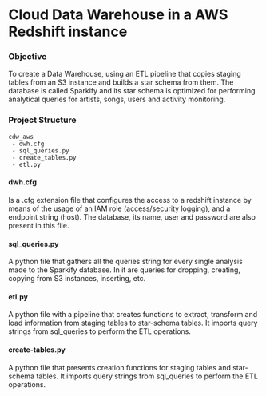 # Cloud Data Warehouse in a AWS Redshift instance

### Objective
To create a Data Warehouse, using an ETL pipeline that copies staging tables from an S3 instance and builds a star schema from them.
The database is called Sparkify and its star schema is optimized for performing analytical queries for artists, songs, users and activity monitoring.

### Project Structure

```
cdw_aws
 - dwh.cfg
 - sql_queries.py
 - create_tables.py
 - etl.py
```
#### dwh.cfg
Is a .cfg extension file that configures the access to a redshift instance by means of the usage of an IAM role (access/security logging), and a endpoint string (host).
The database, its name, user and password are also present in this file.

#### sql_queries.py
A python file that gathers all the queries string for every single analysis made to the Sparkify database. In it are queries for dropping, creating, copying from S3 instances, inserting, etc.

#### etl.py
A python file with a pipeline that creates functions to extract, transform and load information from staging tables to star-schema tables. It imports query strings from sql_queries to perform the ETL operations.

#### create-tables.py
A python file that presents creation functions for staging tables and star-schema tables. It imports query strings from sql_queries to perform the ETL operations.
